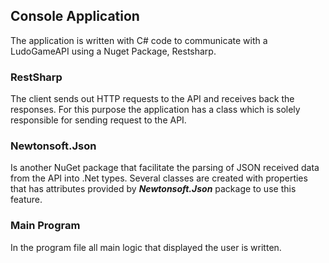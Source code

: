 ## Console Application
The application is written with C# code to communicate with a LudoGameAPI using a Nuget Package, Restsharp. 


### RestSharp
The client sends out HTTP requests to the API and receives back the responses. For this purpose the application has a class which is solely responsible for sending request to the API.  

### Newtonsoft.Json
Is another NuGet package that facilitate the parsing of JSON received data from the API into .Net types. Several classes are created with properties that has attributes provided by ***Newtonsoft.Json*** package to use this feature. 

### Main Program 
In the program file all main logic that displayed the user is written. 
